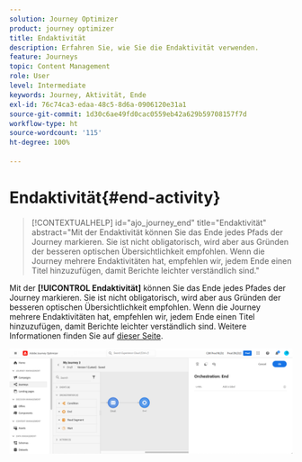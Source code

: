 ```yaml
---
solution: Journey Optimizer
product: journey optimizer
title: Endaktivität
description: Erfahren Sie, wie Sie die Endaktivität verwenden.
feature: Journeys
topic: Content Management
role: User
level: Intermediate
keywords: Journey, Aktivität, Ende
exl-id: 76c74ca3-edaa-48c5-8d6a-0906120e31a1
source-git-commit: 1d30c6ae49fd0cac0559eb42a629b59708157f7d
workflow-type: ht
source-wordcount: '115'
ht-degree: 100%

---
```


# Endaktivität{#end-activity}

>[!CONTEXTUALHELP]
>id="ajo_journey_end"
>title="Endaktivität"
>abstract="Mit der Endaktivität können Sie das Ende jedes Pfads der Journey markieren. Sie ist nicht obligatorisch, wird aber aus Gründen der besseren optischen Übersichtlichkeit empfohlen. Wenn die Journey mehrere Endaktivitäten hat, empfehlen wir, jedem Ende einen Titel hinzuzufügen, damit Berichte leichter verständlich sind."

Mit der **[!UICONTROL Endaktivität]** können Sie das Ende jedes Pfades der Journey markieren. Sie ist nicht obligatorisch, wird aber aus Gründen der besseren optischen Übersichtlichkeit empfohlen. Wenn die Journey mehrere Endaktivitäten hat, empfehlen wir, jedem Ende einen Titel hinzuzufügen, damit Berichte leichter verständlich sind. Weitere Informationen finden Sie auf [dieser Seite](../reports/live-report.md).

![](assets/journey54.png)
